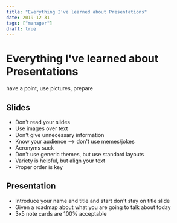 ```yaml
---
title: "Everything I've learned about Presentations"
date: 2019-12-31
tags: ["manager"]
draft: true
---
```


# Everything I've learned about Presentations

have a point, use pictures, prepare

## Slides

* Don't read your slides
* Use images over text
* Don't give unnecessary information
* Know your audience --> don't use memes/jokes
* Acronyms suck
* Don't use generic themes, but use standard layouts
* Variety is helpful, but align your text
* Proper order is key

## Presentation

* Introduce your name and title and start don't stay on title slide
* Given a roadmap about what you are going to talk about today
* 3x5 note cards are 100% acceptable
